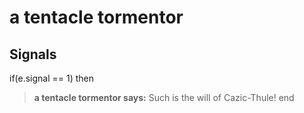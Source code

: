 # a tentacle tormentor
## Signals

if(e.signal == 1) then


>**a tentacle tormentor says:** Such is the will of Cazic-Thule!
end
